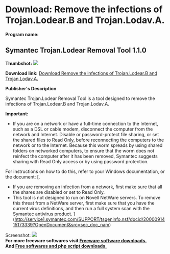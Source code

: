 # Download: Remove the infections of Trojan.Lodear.B and Trojan.Lodav.A.

**Program name:**

## Symantec Trojan.Lodear Removal Tool 1.1.0

  
**Thumbshot:** ![](http://www.freewarefiles.com/screenshot/trojanlodear_md.gif)   
  
**Download link:** [Download Remove the infections of Trojan.Lodear.B and Trojan.Lodav.A.](http://freesoftwares.boysofts.com/Symantec-TrojanLodear-Removal-Tool_program_16371.html)  
  


**Publisher's Description**  
  


Symantec Trojan.Lodear Removal Tool is a tool designed to remove the infections of Trojan.Lodear.B and Trojan.Lodav.A. 

**Important:**

  * If you are on a network or have a full-time connection to the Internet, such as a DSL or cable modem, disconnect the computer from the network and Internet. Disable or password-protect file sharing, or set the shared files to Read Only, before reconnecting the computers to the network or to the Internet. Because this worm spreads by using shared folders on networked computers, to ensure that the worm does not reinfect the computer after it has been removed, Symantec suggests sharing with Read Only access or by using password protection.  
  
For instructions on how to do this, refer to your Windows documentation, or the document: [. 
  * If you are removing an infection from a network, first make sure that all the shares are disabled or set to Read Only. 
  * This tool is not designed to run on Novell NetWare servers. To remove this threat from a NetWare server, first make sure that you have the current virus definitions, and then run a full system scan with the Symantec antivirus product. 
](http://service1.symantec.com/SUPPORT/tsgeninfo.nsf/docid/2000091415173339?OpenDocument&src=sec_doc_nam)

  
  
Screenshot: ![](http://www.freewarefiles.com/screenshot/trojanlodear.gif)   
**For more freeware softwares visit [Freeware software downloads.](http://freesoftwares.boysofts.com/)**   
**And [Free softwares and php script downloads.](http://www.boysofts.com/)**
